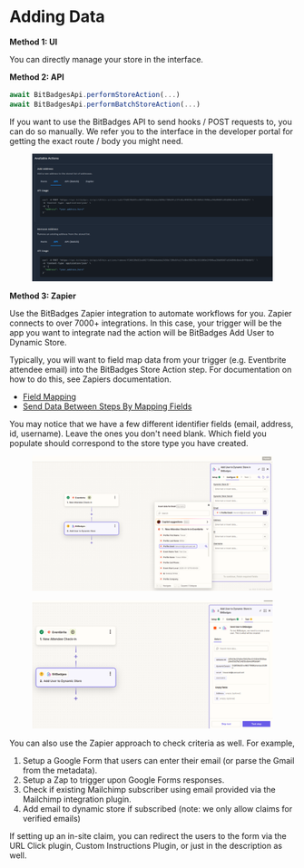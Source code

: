 # Adding Data

**Method 1: UI**

You can directly manage your store in the interface.

**Method 2: API**

```typescript
await BitBadgesApi.performStoreAction(...)
await BitBadgesApi.performBatchStoreAction(...)
```

If you want to use the BitBadges API to send hooks / POST requests to, you can do so manually. We refer you to the interface in the developer portal for getting the exact route / body you might need.

<figure><img src="../../../.gitbook/assets/image (173).png" alt=""><figcaption></figcaption></figure>

**Method 3: Zapier**

Use the BitBadges Zapier integration to automate workflows for you. Zapier connects to over 7000+ integrations. In this case, your trigger will be the app you want to integrate nad the action will be BitBadges Add User to Dynamic Store.

Typically, you will want to field map data from your trigger (e.g. Eventbrite attendee email) into the BitBadges Store Action step. For documentation on how to do this, see Zapiers documentation.

* [Field Mapping](https://help.zapier.com/hc/en-us/articles/31709122224653-Enter-data-in-Zap-fields#01JC4MFMXXJXSS7GBAYZP32XKZ)
* [Send Data Between Steps By Mapping Fields](https://help.zapier.com/hc/en-us/articles/8496343026701-Send-data-between-steps-by-mapping-fields)

You may notice that we have a few different identifier fields (email, address, id, username). Leave the ones you don't need blank. Which field you populate should correspond to the store type you have created.

<figure><img src="../../../.gitbook/assets/image (176).png" alt=""><figcaption></figcaption></figure>

<figure><img src="../../../.gitbook/assets/image (174).png" alt=""><figcaption></figcaption></figure>

You can also use the Zapier approach to check criteria as well. For example,

1. Setup a Google Form that users can enter their email (or parse the Gmail from the metadata).
2. Setup a Zap to trigger upon Google Forms responses.
3. Check if existing Mailchimp subscriber using email provided via the Mailchimp integration plugin.
4. Add email to dynamic store if subscribed (note: we only allow claims for verified emails)

If setting up an in-site claim, you can redirect the users to the form via the URL Click plugin, Custom Instructions Plugin, or just in the description as well.
